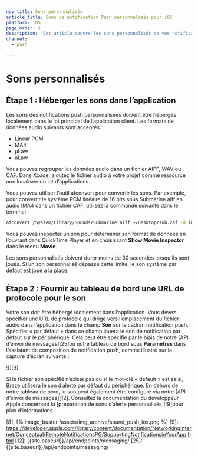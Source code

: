 ```yaml
---
nav_title: Sons personnalisés
article_title: Sons de notification Push personnalisés pour iOS
platform: iOS
page_order: 3
description: "Cet article couvre les sons personnalisés de vos notifications push iOS."
channel:
  - push

---
```


# Sons personnalisés

## Étape 1 : Héberger les sons dans l’application

Les sons des notifications push personnalisées doivent être hébergés localement dans le lot principal de l’application client. Les formats de données audio suivants sont acceptés :

- Linear PCM
- MA4
- µLaw
- aLaw

Vous pouvez regrouper les données audio dans un fichier AIFF, WAV ou CAF. Dans Xcode, ajoutez le fichier audio à votre projet comme ressource non localisée du lot d’applications.

Vous pouvez utiliser l’outil afconvert pour convertir les sons. Par exemple, pour convertir le système PCM linéaire de 16 bits sous Submarine.aiff en audio IMA4 dans un fichier CAF, utilisez la commande suivante dans le terminal :

```bash
afconvert /System/Library/Sounds/Submarine.aiff ~/Desktop/sub.caf -d ima4 -f caff -v
```

Vous pouvez inspecter un son pour déterminer son format de données en l’ouvrant dans QuickTime Player et en choisissant **Show Movie Inspector** dans le menu **Movie**.

Les sons personnalisés doivent durer moins de 30 secondes lorsqu’ils sont joués. Si un son personnalisé dépasse cette limite, le son système par défaut est joué à la place.

## Étape 2 : Fournir au tableau de bord une URL de protocole pour le son

Votre son doit être hébergé localement dans l’application. Vous devez spécifier une URL de protocole qui dirige vers l’emplacement du fichier audio dans l’application dans le champ **Son** sur le cadran notification push. Spécifier « par défaut » dans ce champ jouera le son de notification par défaut sur le périphérique. Cela peut être spécifié par le biais de notre [API d’envoi de messages][25]ou notre tableau de bord sous **Paramètres** dans l’assistant de composition de notification push, comme illustré sur la capture d’écran suivante :

![][8]

Si le fichier son spécifié n’existe pas ou si le mot-clé « default » est saisi, Braze utilisera le son d’alerte par défaut du périphérique. En dehors de notre tableau de bord, le son peut également être configuré via notre [API d’envoi de messages][12]. Consultez la documentation du développeur Apple concernant la [préparation de sons d’alerte personnalisés ][9]pour plus d’informations.

[8]: {% image_buster /assets/img_archive/sound_push_ios.png %}
[9]: https://developer.apple.com/library/content/documentation/NetworkingInternet/Conceptual/RemoteNotificationsPG/SupportingNotificationsinYourApp.html
[12]: {{site.baseurl}}/api/endpoints/messaging/
[25]: {{site.baseurl}}/api/endpoints/messaging/
